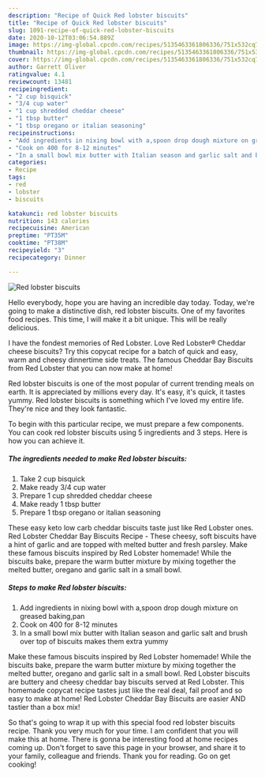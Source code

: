 ```yaml
---
description: "Recipe of Quick Red lobster biscuits"
title: "Recipe of Quick Red lobster biscuits"
slug: 1091-recipe-of-quick-red-lobster-biscuits
date: 2020-10-12T03:06:54.889Z
image: https://img-global.cpcdn.com/recipes/5135463361806336/751x532cq70/red-lobster-biscuits-recipe-main-photo.jpg
thumbnail: https://img-global.cpcdn.com/recipes/5135463361806336/751x532cq70/red-lobster-biscuits-recipe-main-photo.jpg
cover: https://img-global.cpcdn.com/recipes/5135463361806336/751x532cq70/red-lobster-biscuits-recipe-main-photo.jpg
author: Garrett Oliver
ratingvalue: 4.1
reviewcount: 13481
recipeingredient:
- "2 cup bisquick"
- "3/4 cup water"
- "1 cup shredded cheddar cheese"
- "1 tbsp butter"
- "1 tbsp oregano or italian seasoning"
recipeinstructions:
- "Add ingredients in nixing bowl with a,spoon drop dough mixture on greased baking,pan"
- "Cook on 400 for 8-12 minutes"
- "In a small bowl mix butter with Italian season and garlic salt and brush over top  of biscuits makes them extra yummy"
categories:
- Recipe
tags:
- red
- lobster
- biscuits

katakunci: red lobster biscuits 
nutrition: 143 calories
recipecuisine: American
preptime: "PT35M"
cooktime: "PT38M"
recipeyield: "3"
recipecategory: Dinner

---
```



![Red lobster biscuits](https://img-global.cpcdn.com/recipes/5135463361806336/751x532cq70/red-lobster-biscuits-recipe-main-photo.jpg)

Hello everybody, hope you are having an incredible day today. Today, we're going to make a distinctive dish, red lobster biscuits. One of my favorites food recipes. This time, I will make it a bit unique. This will be really delicious.

I have the fondest memories of Red Lobster. Love Red Lobster® Cheddar cheese biscuits? Try this copycat recipe for a batch of quick and easy, warm and cheesy dinnertime side treats. The famous Cheddar Bay Biscuits from Red Lobster that you can now make at home!

Red lobster biscuits is one of the most popular of current trending meals on earth. It is appreciated by millions every day. It's easy, it's quick, it tastes yummy. Red lobster biscuits is something which I've loved my entire life. They're nice and they look fantastic.


To begin with this particular recipe, we must prepare a few components. You can cook red lobster biscuits using 5 ingredients and 3 steps. Here is how you can achieve it.

<!--inarticleads1-->

##### The ingredients needed to make Red lobster biscuits:

1. Take 2 cup bisquick
1. Make ready 3/4 cup water
1. Prepare 1 cup shredded cheddar cheese
1. Make ready 1 tbsp butter
1. Prepare 1 tbsp oregano or italian seasoning


These easy keto low carb cheddar biscuits taste just like Red Lobster ones. Red Lobster Cheddar Bay Biscuits Recipe - These cheesy, soft biscuits have a hint of garlic and are topped with melted butter and fresh parsley. Make these famous biscuits inspired by Red Lobster homemade! While the biscuits bake, prepare the warm butter mixture by mixing together the melted butter, oregano and garlic salt in a small bowl. 

<!--inarticleads2-->

##### Steps to make Red lobster biscuits:

1. Add ingredients in nixing bowl with a,spoon drop dough mixture on greased baking,pan
1. Cook on 400 for 8-12 minutes
1. In a small bowl mix butter with Italian season and garlic salt and brush over top  of biscuits makes them extra yummy


Make these famous biscuits inspired by Red Lobster homemade! While the biscuits bake, prepare the warm butter mixture by mixing together the melted butter, oregano and garlic salt in a small bowl. Red Lobster biscuits are buttery and cheesy cheddar bay biscuits served at Red Lobster. This homemade copycat recipe tastes just like the real deal, fail proof and so easy to make at home! Red Lobster Cheddar Bay Biscuits are easier AND tastier than a box mix! 

So that's going to wrap it up with this special food red lobster biscuits recipe. Thank you very much for your time. I am confident that you will make this at home. There is gonna be interesting food at home recipes coming up. Don't forget to save this page in your browser, and share it to your family, colleague and friends. Thank you for reading. Go on get cooking!

